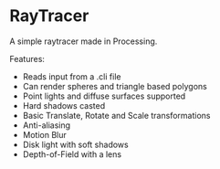 # RayTracer
A simple raytracer made in Processing.

Features:
- Reads input from a .cli file
- Can render spheres and triangle based polygons
- Point lights and diffuse surfaces supported
- Hard shadows casted
- Basic Translate, Rotate and Scale transformations
- Anti-aliasing
- Motion Blur
- Disk light with soft shadows
- Depth-of-Field with a lens

